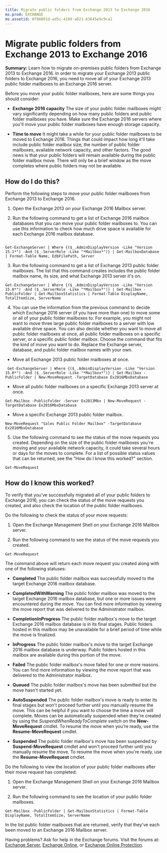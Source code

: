 ```yaml
---
title: Migrate public folders from Exchange 2013 to Exchange 2016
ms.prod: EXCHANGE
ms.assetid: 0f98801d-ad5c-4109-a021-63645e9c9ca2
---
```



# Migrate public folders from Exchange 2013 to Exchange 2016
 **Summary:** Learn how to migrate on-premises public folders from Exchange 2013 to Exchange 2016.
In order to migrate your Exchange 2013 public folders to Exchange 2016, you need to move all of your Exchange 2013 public folder mailboxes to an Exchange 2016 server.
  
    
    

Before you move your public folder mailboxes, here are some things you should consider:
- **Exchange 2016 capacity** The size of your public folder mailboxes might vary significantly depending on how many public folders and public folder mailboxes you have. Make sure the Exchange 2016 servers where you'll move your public folder mailboxes have enough storage capacity.
    
  
- **Time to move** It might take a while for your public folder mailboxes to be moved to Exchange 2016. Things that could impact how long it'll take include public folder mailbox size, the number of public folder mailboxes, available network capacity, and other factors. The good news is that your public folders will remain available during the public folder mailbox move. There will only be a brief window as the move completes where public folders may not be available.
    
  

## How do I do this?

Perform the following steps to move your public folder mailboxes from Exchange 2013 to Exchange 2016.
  
    
    

1. Open the Exchange 2013 on your Exchange 2016 Mailbox server.
    
  
2. Run the following command to get a list of Exchange 2016 mailbox databases that you can move your public folder mailboxes to. You can use this information to check how much drive space is available for each Exchange 2016 mailbox database.
    
  ```
  
Get-ExchangeServer | Where {($_.AdminDisplayVersion -Like "Version 15.1*") -And ($_.ServerRole -Like "*Mailbox*")} | Get-MailboxDatabase | Format-Table Name, EdbFilePath, Server
  ```

3. Run the following command to get a list of Exchange 2013 public folder mailboxes. The list that this command creates includes the public folder mailbox name, its size, and what Exchange 2013 server it's on.
    
  ```
  Get-ExchangeServer | Where {($_.AdminDisplayVersion -Like "Version 15.0*") -And ($_.ServerRole -Like "*Mailbox*")} | Get-Mailbox -PublicFolder | Get-MailboxStatistics | Format-Table DisplayName, TotalItemSize, ServerName
  ```

4. You can use the information from the previous command to decide which Exchange 2016 server (if you have more than one) to move some or all of your public folder mailboxes to. For example, you might not want to move three large public folder mailboxes to a server with low available drive space. You can also decide whether you want to move all public folder mailboxes at once, all public folder mailboxes on a specific server, or a specific public folder mailbox. Choose the command that fits the kind of move you want to do. Replace the Exchange server, database, and public folder mailbox names with your own.
    
  - Move all Exchange 2013 public folder mailboxes at once.
    
  ```
   Get-ExchangeServer | Where {($_.AdminDisplayVersion -Like "Version 15.0*") -And ($_.ServerRole -Like "*Mailbox*")} | Get-Mailbox -PublicFolder | New-MoveRequest -TargetDatabase Ex2016MbxDatabase
  ```

  - Move all public folder mailboxes on a specific Exchange 2013 server at once.
    
  ```
  Get-Mailbox -PublicFolder -Server Ex2013Mbx | New-MoveRequest -TargetDatabase Ex2016MbxDatabase
  ```

  - Move a specific Exchange 2013 public folder mailbox.
    
  ```
  New-MoveRequest "Sales Public Folder Mailbox" -TargetDatabase Ex2016MbxDatabase
  ```

5. Use the following command to see the status of the move requests you created. Depending on the size of the public folder mailboxes you're moving and your available network capacity, it could take several hours or days for the moves to complete. For a list of possible status values that can be returned, see the "How do I know this worked?" section.
    
  ```
  Get-MoveRequest
  ```


## How do I know this worked?

To verify that you've successfully migrated all of your public folders to Exchange 2016, you can check the status of the move requests you created, and also check the location of the public folder mailboxes.
  
    
    
Do the following to check the status of your move requests:
  
    
    

1. Open the Exchange Management Shell on your Exchange 2016 Mailbox server.
    
  
2. Run the following command to see the status of the move requests you created. 
    
  ```
  Get-MoveRequest
  ```

The command above will return each move request you created along with one of the following statuses:
  
    
    

- **Completed** The public folder mailbox was successfully moved to the target Exchange 2016 mailbox database.
    
  
- **CompletedWithWarning** The public folder mailbox was moved to the target Exchange 2016 mailbox database, but one or more issues were encountered during the move. You can find more information by viewing the move report that was delivered to the Administrator mailbox.
    
  
- **CompletionInProgress** The public folder mailbox's move to the target Exchange 2016 mailbox database is in its final stages. Public folders hosted in this mailbox may be unavailable for a brief period of time while the move is finalized.
    
  
- **InProgress** The public folder mailbox's move to the target Exchange 2016 mailbox database is underway. Public folders hosted in this mailbox are available during this portion of the move.
    
  
- **Failed** The public folder mailbox's move failed for one or more reasons. You can find more information by viewing the move report that was delivered to the Administrator mailbox.
    
  
- **Queued** The public folder mailbox's move has been submitted but the move hasn't started yet.
    
  
- **AutoSuspended** The public folder mailbox's move is ready to enter its final stages but won't proceed further until you manually resume the move. This can be helpful if you want to choose the time a move will complete. Moves can be automatically suspended when they're created by using the _SuspendWhenReadyToComplete_ switch on the **New-MoveRequest** cmdlet. To resume the move when you're ready, use the **Resume-MoveRequest** cmdlet.
    
  
- **Suspended** The public folder mailbox's move has been suspended by **Suspend-MoveRequest** cmdlet and won't proceed further until you manually resume the move. To resume the move when you're ready, use the **Resume-MoveRequest** cmdlet.
    
  
Do the following to view the location of your public folder mailboxes after their move request has completed:
  
    
    

1. Open the Exchange Management Shell on your Exchange 2016 Mailbox server.
    
  
2. Run the following command to see the location of your public folder mailboxes. 
    
  ```
  Get-Mailbox -PublicFolder | Get-MailboxStatistics | Format-Table DisplayName, TotalItemSize, ServerName
  ```

In the list public folder mailboxes that are returned, verify that they've each been moved to an Exchange 2016 Mailbox server.
  
    
    
Having problems? Ask for help in the Exchange forums. Visit the forums at:  [Exchange Server](https://go.microsoft.com/fwlink/p/?linkId=60612),  [Exchange Online](https://go.microsoft.com/fwlink/p/?linkId=267542), or  [Exchange Online Protection](https://go.microsoft.com/fwlink/p/?linkId=285351).
  
    
    

